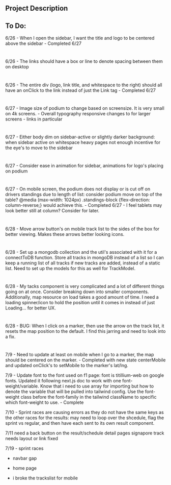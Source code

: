 ## Project Description


## To Do:
6/26 - When I open the sidebar, I want the title and logo to be centered above the sidebar - Completed 6/27
#
6/26 - The links should have a box or line to denote spacing between them on desktop
#
6/26 - The entire div (logo, link title, and whitespace to the right) should all have an onClick to the link instead of just the Link tag - Completed 6/27
#
6/27 - Image size of podium to change based on screensize. It is very small on 4k screens.
     - Overall typography responsive changes to for larger screens - links in particular
#
6/27 - Either body dim on sidebar-active or slightly darker background: when sidebar active on whitespace heavy pages not enough incentive for the eye's to move to the sidebar
#
6/27 - Consider ease in animation for sidebar, animations for logo's placing on podium
#
6/27 - On mobile screen, the podium does not display or is cut off on drivers standings due to length of list: consider podium move on top of the table? @media (max-width: 1024px) .standings-block {flex-direction: column-reverse;} would achieve this. - Completed 6/27
    - I feel tablets may look better still at column? Consider for later.
#
6/28 - Move arrow button's on mobile track list to the sides of the box for better viewing. Makes these arrows better looking icons.
#
6/28 - Set up a mongodb collection and the util's associated with it for a connectToDB function. Store all tracks in mongoDB instead of a list so I can keep a running list of all tracks if new tracks are added, instead of a static list. Need to set up the models for this as well for TrackModel.
#
6/28 - My tacks component is very complicated and a lot of different things going on at once. Consider breaking down into smaller components. Additionally, map resource on load takes a good amount of time. I need a loading spinner/icon to hold the position until it comes in instead of just Loading... for better UX.
#
6/28 - BUG: When I click on a marker, then use the arrow on the track list, it resets the map position to the default. I find this jarring and need to look into a fix.


#
7/9 - Need to update at least on mobile when I go to a marker, the map should be centered on the marker. - Completed with new state centerMobile and updated onClick's to setMobile to the marker's lat/lng.

7/9 - Update font to the font used on f1 page: font is titillium-web on google fonts. Updated it following next.js doc to work with one font-weight/variable. Know that i need to use array for importing but how to denote the variable that will be pulled into tailwind config. Use the font-weight class before the font-family in the tailwind className to specific which font-weight to use. - Complete

7/10 - Sprint races are causing errors as they do not have the same keys as the other races for the results: may need to loop over the shcedule, flag the sprint vs regular, and then have each sent to its own result component.


7/11 need a back button on the result/schedule detail pages
signapore track needs layout or link fixed 



7/19 - sprint races

- navbar gap

- home page

- i broke the trackslist for mobile 